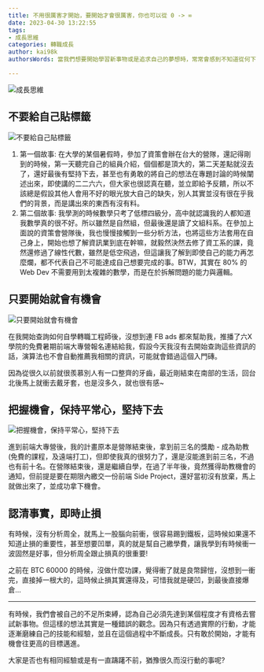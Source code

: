 ```yaml
---
title: 不用很厲害才開始，要開始才會很厲害，你也可以從 0 -> ∞
date: 2023-04-30 13:22:55
tags:
- 成長思維
categories: 轉職成長
author: kai98k
authorsWords: 當我們想要開始學習新事物或是追求自己的夢想時，常常會感到不知道從何下手，或是因為自己的能力不足而猶豫不決。但事實上，真正重要的是要敢於踏出第一步，即便自己目前的水平還不夠高。因為只有開始行動，才有機會逐步地磨練自己的能力，並且在學習和實踐的過程中不斷成長，在自己之前的經驗中，體悟出四個道理。

---
```


![成長思維](https://i.imgur.com/toyKnTt.png)




## 不要給自己貼標籤

![不要給自己貼標籤](https://i.imgur.com/HNJXEhz.png)

1. 第一個故事:
在大學的某個暑假時，參加了資策會辦在台大的營隊，還記得剛到的時候，第一天聽完自己的組員介紹，個個都是頂大的，第二天差點就沒去了，還好最後有堅持下去，甚至也有勇敢的將自己的想法在專題討論的時候闡述出來，即使講的二二六六，但大家也很認真在聽，並立即給予反饋，所以不該總是假設其他人會用不好的眼光放大自己的缺失，別人其實並沒有很在乎我們的背景，而是講出來的東西有沒有料。
2. 第二個故事:
我學測的時候數學只考了低標四級分，高中就認識我的人都知道我數學真的很不好。所以雖然是自然組，但最後還是讀了文組科系。在參加上面說的資策會營隊後，我也慢慢接觸到一些分析方法，也將這些方法套用在自己身上，開始也想了解資訊業到底在幹嘛，就毅然決然去修了資工系的課，竟然還修過了線性代數，雖然是低空飛過，但這讓我了解到即使自己的能力再怎麼爛，都不代表自己不可能達成自己想要完成的事。BTW，其實在 80% 的 Web Dev 不需要用到太複雜的數學，而是在於拆解問題的能力與邏輯。

## 只要開始就會有機會

![只要開始就會有機會](https://i.imgur.com/8O4tHdN.gif)


在我開始查詢如何自學轉職工程師後，沒想到連 FB ads 都來幫助我，推播了六X學院的免費暑期前端大專營報名連結給我，假設今天我沒有去開始查詢這些資訊的話，演算法也不會自動推薦我相關的資訊，可能就會錯過這個入門磚。

因為從很久以前就很羨慕別人有一口整齊的牙齒，最近剛結束在南部的生活，回台北後馬上就衝去戴牙套，也是沒多久，就也很有感~

## 把握機會，保持平常心，堅持下去

![把握機會，保持平常心，堅持下去](https://i.imgur.com/9AWrvGc.gif)


進到前端大專營後，我的計畫原本是營隊結束後，拿到前三名的獎勵 - 成為助教(免費的課程，及遠端打工)，但即使我真的很努力了，還是沒能進到前三名，不過也有前十名。在營隊結束後，還是繼續自學，在過了半年後，竟然獲得助教機會的通知，但前提是要在期限內繳交一份前端 Side Project，還好當初沒有放棄，馬上就做出來了，並成功拿下機會。

## 認清事實，即時止損
有時候，沒有分析周全，就馬上一股腦向前衝，很容易踢到鐵板，這時候如果還不知道止損的重要性，甚至想要凹單，真的就是幫自己繳學費，讓我學到有時候衝一波固然是好事，但分析周全跟止損真的很重要!

之前在 BTC 60000 的時候，沒做什麼功課，覺得衝了就是良幣歸愷，沒想到一衝完，直接掉一根大的，這時候止損其實還得及，可惜我就是硬凹，到最後直接爆倉...

---

有時候，我們會被自己的不足所束縛，認為自己必須先達到某個程度才有資格去嘗試新事物。但這樣的想法其實是一種錯誤的觀念。因為只有透過實際的行動，才能逐漸磨練自己的技能和經驗，並且在這個過程中不斷成長。只有敢於開始，才能有機會往更高的目標邁進。

大家是否也有相同經驗或是有一直躊躇不前，猶豫很久而沒行動的事呢?